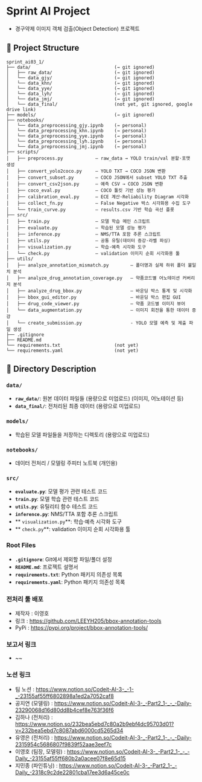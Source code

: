 # Sprint AI Project
- 경구약제 이미지 객체 검출(Object Detection) 프로젝트


## 📁 Project Structure

```
sprint_ai03_1/
├── data/                               (→ git ignored)
│   ├── raw_data/                       (→ git ignored)
│   └── data_gjy/                       (→ git ignored)
│   └── data_khn/                       (→ git ignored)
│   └── data_yye/                       (→ git ignored)
│   └── data_lyh/                       (→ git ignored)
│   └── data_jmj/                       (→ git ignored)
│   └── data_final/                     (not yet, git ignored, google drive link)
├── models/                             (→ git ignored)
├── notebooks/
│   └── data_preprocessing_gjy.ipynb    (→ personal)
│   └── data_preprocessing_khn.ipynb    (→ personal)
│   └── data_preprocessing_yye.ipynb    (→ personal)
│   └── data_preprocessing_lyh.ipynb    (→ personal)
│   └── data_preprocessing_jmj.ipynb    (→ personal)
├── scripts/
│   ├── preprocess.py            – raw_data → YOLO train/val 분할·포맷 생성
│   ├── convert_yolo2coco.py     – YOLO TXT → COCO JSON 변환
│   ├── convert_subset.py        – COCO JSON에서 subset YOLO TXT 추출
│   ├── convert_csv2json.py      – 예측 CSV → COCO JSON 변환
│   ├── coco_eval.py             – COCO 툴킷 기반 성능 평가
│   ├── calibration_eval.py      – ECE 계산·Reliability Diagram 시각화
│   ├── collect_fn.py            – False Negative 박스 시각화용 수집 도구
│   └── train_curve.py           – results.csv 기반 학습 곡선 플롯
├── src/
│   ├── train.py                 – 모델 학습 메인 스크립트
│   ├── evaluate.py              – 학습된 모델 성능 평가
│   ├── inference.py             – NMS/TTA 포함 추론 스크립트
│   ├── utils.py                 – 공통 유틸(데이터 증강·라벨 파싱)
│   ├── visualization.py         – 학습·예측 시각화 도구
│   └── check.py                 – validation 이미지 순회 시각화용 툴
├── utils/
│   ├── analyze_annotation_mismatch.py        – 폴더명과 실제 하위 폴더 불일치 분석
│   ├── analyze_drug_annotation_coverage.py   – 약품코드별 어노테이션 커버리지 분석
│   ├── analyze_drug_bbox.py                  – 바운딩 박스 통계 및 시각화
│   ├── bbox_gui_editor.py                    – 바운딩 박스 편집 GUI
│   ├── drug_code_viewer.py                   – 약품 코드별 이미지 뷰어
│   └── data_augmentation.py                  – 이미지 회전을 통한 데이터 증강
│   └── create_submission.py                  - YOLO 모델 예측 및 제출 파일 생성
├── .gitignore
├── README.md
└── requirements.txt                    (not yet)
└── requirements.yaml                   (not yet)
```

## 📂 Directory Description

### `data/`
- **`raw_data/`**: 원본 데이터 파일들 (용량으로 미업로드) (이미지, 어노테이션 등)
- **`data_final/`**: 전처리된 최종 데이터 (용량으로 미업로드)

### `models/`
- 학습된 모델 파일들을 저장하는 디렉토리 (용량으로 미업로드)

### `notebooks/`
- 데이터 전처리 / 모델링 주피터 노트북 (개인용)

### `src/`
- **`evaluate.py`**: 모델 평가 관련 테스트 코드
- **`train.py`**: 모델 학습 관련 테스트 코드
- **`utils.py`**: 유틸리티 함수 테스트 코드
- **`inference.py`**: NMS/TTA 포함 추론 스크립트
- ** `visualization.py`**: 학습·예측 시각화 도구
- ** `check.py`**: validation 이미지 순회 시각화용 툴

### Root Files
- **`.gitignore`**: Git에서 제외할 파일/폴더 설정
- **`README.md`**: 프로젝트 설명서
- **`requirements.txt`**:  Python 패키지 의존성 목록
- **`requirements.yaml`**: Python 패키지 의존성 목록

### 전처리 툴 배포
- 제작자 : 이영호
- 링크 : https://github.com/LEEYH205/bbox-annotation-tools
- PyPi : https://pypi.org/project/bbox-annotation-tools/

### 보고서 링크
- ~~
  
### 노션 링크
- 팀 노션 : https://www.notion.so/Codeit-AI-3-_-1-_-23155af55ff6802898a1ed2a7052caf8
- 공지연 (모델링) : https://www.notion.so/Codeit-AI-3-_-Part2_1-_-_-Daily-23290068d16d80dd8b4cef8e763f36f6
- 김하나 (전처리) : https://www.notion.so/232bea5ebd7c80a2b9ebf4dc95703d01?v=232bea5ebd7c8087abd6000cd5265d34
- 유영은 (전처리) : https://www.notion.so/Codeit-AI-3-_-Part2_1-_-_-Daily-2315954c5686807f9839f52aae3eef7c
- 이영호 (팀장, 모델링) : https://www.notion.so/Codeit-AI-3-_-Part2_1-_-_-Daily_-23155af55ff680b2a0acee07f8e65d15
- 지민종 (파인튜닝) : https://www.notion.so/Codeit-AI-3-_-Part2_1-_-Daily_-2318c9c2de22801cba17ee3d6a45ce0c


